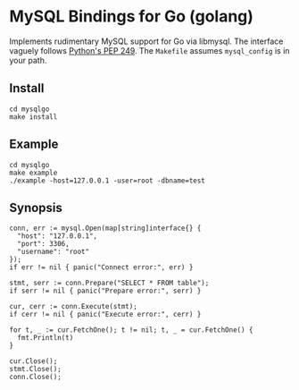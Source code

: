 MySQL Bindings for Go (golang)
==============================

Implements rudimentary MySQL support for Go via libmysql.  The interface
vaguely follows [Python's PEP 249](http://www.python.org/dev/peps/pep-0249/).
The `Makefile` assumes `mysql_config` is in your path.

Install
-------

    cd mysqlgo
    make install

Example
-------

    cd mysqlgo
    make example
    ./example -host=127.0.0.1 -user=root -dbname=test

Synopsis
--------

    conn, err := mysql.Open(map[string]interface{} {
      "host": "127.0.0.1",
      "port": 3306,
      "username": "root"
    });
    if err != nil { panic("Connect error:", err) }

    stmt, serr := conn.Prepare("SELECT * FROM table");
    if serr != nil { panic("Prepare error:", serr) }

    cur, cerr := conn.Execute(stmt);
    if cerr != nil { panic("Execute error:", cerr) }

    for t, _ := cur.FetchOne(); t != nil; t, _ = cur.FetchOne() {
      fmt.Println(t)
    }

    cur.Close();
    stmt.Close();
    conn.Close();
